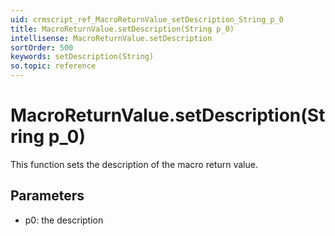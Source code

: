```yaml
---
uid: crmscript_ref_MacroReturnValue_setDescription_String_p_0
title: MacroReturnValue.setDescription(String p_0)
intellisense: MacroReturnValue.setDescription
sortOrder: 500
keywords: setDescription(String)
so.topic: reference
---
```


# MacroReturnValue.setDescription(String p_0)

This function sets the description of the macro return value.

## Parameters

* p0: the description

